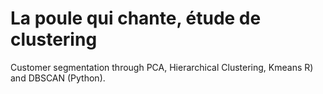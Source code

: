 # La poule qui chante, étude de clustering

Customer segmentation through PCA, Hierarchical Clustering, Kmeans R) and DBSCAN (Python).

